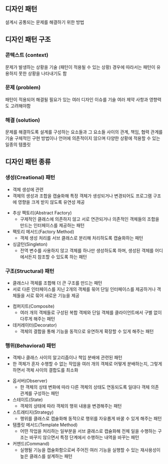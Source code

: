 ## 디자인 패턴
설계시 공통되는 문제를 해결하기 위한 방법

## 디자인 패턴 구조
### 콘텍스트 (context)
문제가 발생하는 상황을 기술 (패턴이 적용될 수 있는 상황)
경우에 따라서는 패턴이 유용하지 못한 상황을 나타내기도 함
### 문제 (problem)
패턴이 적용되어 해결될 필요가 있는 여러 디자인 이슈를 기술
여러 제약 사항과 영향력도 고려해야함
### 해결 (solution)
문제를 해결하도록 설계를 구성하는 요소들과 그 요소들 사이의 관계, 책임, 협력 관계를 기술
구체적인 구현 방법이나 언어에 의존적이지 않으며 다양한 상황에 적용할 수 있는 일종의 템플릿

## 디자인 패턴 종류
### 생성(Creational) 패턴
- 객체 생성에 관련
- 객체의 생성과 조합을 캡슐화해 특정 객체가 생성되거나 변경되어도 프로그램 구조에 영향을 크게 받지 않도록 유연성 제공
+ 추상 팩토리(Abstract Factory)
    + 구제적인 클래스에 의존하지 않고 서로 연관되거나 의존적인 객체들의 조합을 만드는 인터페이스를 제공하는 패턴
+ 팩토리 메서드(Factory Method)
    + 객체 생성 처리를 서브 클래스로 분리해 처리하도록 캡슐화하는 패턴
+ 싱글턴(Singleton)
    + 전역 변수를 사용하지 않고 객체를 하나만 생성하도록 하며, 생성된 객체를 어디에서든지 참조할 수 있도록 하는 패턴
### 구조(Structural) 패턴
- 클래스나 객체를 조합해 더 큰 구조를 만드는 패턴
- 서로 다른 인터페이스를 지닌 2개의 객체를 묶어 단일 인터페이스를 제공하거나 객체들을 서로 묶어 새로운 기능을 제공
+ 컴퍼지트(Composite)
    + 여러 개의 객체들로 구성된 복합 객체와 단일 객체를 클라이언트에서 구별 없이 다루게 해주는 패턴
+ 데커레이터(Decorator)
    + 객체의 결합을 통해 기능을 동적으로 유연하게 확장할 수 있게 해주는 패턴
### 행위(Behavioral) 패턴
- 객체나 클래스 사이의 알고리즘이나 책임 분배에 관련된 패턴
- 한 객체가 혼자 수행할 수 없는 작업을 여러 개의 객체로 어떻게 분배하는지, 그렇게 하면서 객체 사이의 결합도를 최소화
+ 옵서버(Observer)
    + 한 객체의 상태 변화에 따라 다른 객체의 상태도 연동되도록 일대다 객체 의존 관계를 구성하는 패턴
+ 스테이트(State)
    + 객체의 상태에 따라 객체의 행위 내용을 변경해주는 패턴
+ 스트래티지(Strategy)
    + 행위를 클래스로 캡슐화해 동적으로 행위를 자유롭게 바꿀 수 있게 해주는 패턴
+ 템플릿 메서드(Template Method)
    + 어떤 작업을 처리하는 일부분을 서브 클래스로 캡슐화해 전체 일을 수행하는 구조는 바꾸지 않으면서 특정 단계에서 수행하는 내역을 바꾸는 패턴
+ 커맨드(Command)
    + 실행될 기능을 캡슐화함으로써 주어진 여러 기능을 실행할 수 있는 재사용성이 높은 클래스를 설계하는 패턴